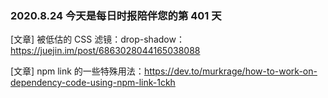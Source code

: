 ### 2020.8.24 今天是每日时报陪伴您的第 401 天

[文章] 被低估的 CSS 滤镜：drop-shadow：<https://juejin.im/post/6863028044165038088>

[文章] npm link 的一些特殊用法：<https://dev.to/murkrage/how-to-work-on-dependency-code-using-npm-link-1ckh>
